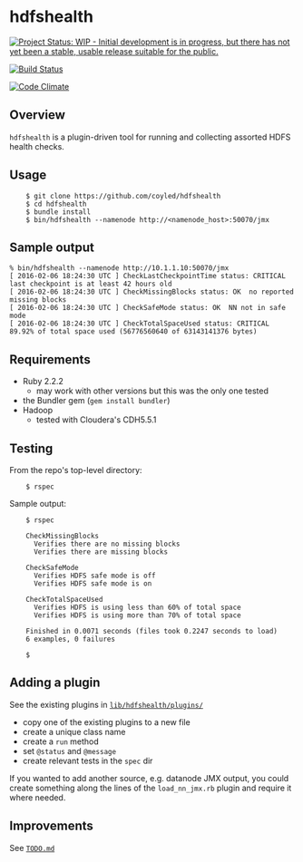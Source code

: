 hdfshealth
==========

[![Project Status: WIP - Initial development is in progress, but there has not yet been a stable, usable release suitable for the public.](http://www.repostatus.org/badges/latest/wip.svg)](http://www.repostatus.org/#wip)

[![Build Status](https://travis-ci.org/coyled/hdfshealth.svg?branch=master)](https://travis-ci.org/coyled/hdfshealth)

[![Code Climate](https://codeclimate.com/github/coyled/hdfshealth/badges/gpa.svg)](https://codeclimate.com/github/coyled/hdfshealth)


Overview
--------

`hdfshealth` is a plugin-driven tool for running and collecting
assorted HDFS health checks.


Usage
-----

```
    $ git clone https://github.com/coyled/hdfshealth
    $ cd hdfshealth
    $ bundle install
    $ bin/hdfshealth --namenode http://<namenode_host>:50070/jmx
```


Sample output
-------------

```
% bin/hdfshealth --namenode http://10.1.1.10:50070/jmx
[ 2016-02-06 18:24:30 UTC ] CheckLastCheckpointTime status: CRITICAL  last checkpoint is at least 42 hours old
[ 2016-02-06 18:24:30 UTC ] CheckMissingBlocks status: OK  no reported missing blocks
[ 2016-02-06 18:24:30 UTC ] CheckSafeMode status: OK  NN not in safe mode
[ 2016-02-06 18:24:30 UTC ] CheckTotalSpaceUsed status: CRITICAL  89.92% of total space used (56776560640 of 63143141376 bytes)
```


Requirements
------------

* Ruby 2.2.2
  * may work with other versions but this was the only one tested
* the Bundler gem (`gem install bundler`)
* Hadoop
  * tested with Cloudera's CDH5.5.1


Testing
-------

From the repo's top-level directory:

```
    $ rspec
```

Sample output:

```
    $ rspec

    CheckMissingBlocks
      Verifies there are no missing blocks
      Verifies there are missing blocks

    CheckSafeMode
      Verifies HDFS safe mode is off
      Verifies HDFS safe mode is on

    CheckTotalSpaceUsed
      Verifies HDFS is using less than 60% of total space
      Verifies HDFS is using more than 70% of total space

    Finished in 0.0071 seconds (files took 0.2247 seconds to load)
    6 examples, 0 failures

    $
```


Adding a plugin
---------------

See the existing plugins in [`lib/hdfshealth/plugins/`](lib/hdfshealth/plugins)

* copy one of the existing plugins to a new file
* create a unique class name
* create a `run` method
* set `@status` and `@message`
* create relevant tests in the `spec` dir


If you wanted to add another source, e.g. datanode JMX output, you
could create something along the lines of the `load_nn_jmx.rb` plugin
and require it where needed.


Improvements
------------

See [`TODO.md`](TODO.md)
